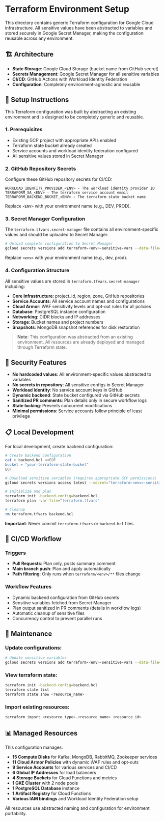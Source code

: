 # Terraform Environment Setup

This directory contains generic Terraform configuration for Google Cloud infrastructure. All sensitive values have been abstracted to variables and stored securely in Google Secret Manager, making the configuration reusable across any environment.

## 🏗️ Architecture

- **State Storage**: Google Cloud Storage (bucket name from GitHub secret)
- **Secrets Management**: Google Secret Manager for all sensitive variables
- **CI/CD**: GitHub Actions with Workload Identity Federation
- **Configuration**: Completely environment-agnostic and reusable

## 🚀 Setup Instructions

This Terraform configuration was built by abstracting an existing environment and is designed to be completely generic and reusable.

### 1. Prerequisites
- Existing GCP project with appropriate APIs enabled
- Terraform state bucket already created
- Service accounts and workload identity federation configured
- All sensitive values stored in Secret Manager

### 2. GitHub Repository Secrets

Configure these GitHub repository secrets for CI/CD:

```
WORKLOAD_IDENTITY_PROVIDER_<ENV> - The workload identity provider ID
TERRAFORM_SA_<ENV> - The terraform service account email  
TERRAFORM_BACKEND_BUCKET_<ENV> - The terraform state bucket name
```

Replace `<ENV>` with your environment name (e.g., DEV, PROD).

### 3. Secret Manager Configuration

The `terraform.tfvars.secret-manager` file contains all environment-specific values and should be uploaded to Secret Manager:

```bash
# Upload complete configuration to Secret Manager
gcloud secrets versions add terraform-<env>-sensitive-vars --data-file=terraform.tfvars.secret-manager
```

Replace `<env>` with your environment name (e.g., dev, prod).

### 4. Configuration Structure

All sensitive values are stored in `terraform.tfvars.secret-manager` including:

- **Core Infrastructure**: project_id, region, zone, GitHub repositories
- **Service Accounts**: All service account names and configurations  
- **Cloud Armor**: WAF sensitivity levels and opt-out rules for all policies
- **Database**: PostgreSQL instance configuration
- **Networking**: CIDR blocks and IP addresses
- **Storage**: Bucket names and project numbers
- **Snapshots**: MongoDB snapshot references for disk restoration

> **Note**: This configuration was abstracted from an existing environment. All resources are already deployed and managed through Terraform state.

## 🔐 Security Features

- **No hardcoded values**: All environment-specific values abstracted to variables
- **No secrets in repository**: All sensitive configs in Secret Manager
- **Workload Identity**: No service account keys in GitHub
- **Dynamic backend**: State bucket configured via GitHub secrets
- **Sanitized PR comments**: Plan details only in secure workflow logs
- **State locking**: Prevents concurrent modifications
- **Minimal permissions**: Service accounts follow principle of least privilege

## 📋 Local Development

For local development, create backend configuration:

```bash
# Create backend configuration
cat > backend.hcl <<EOF
bucket = "your-terraform-state-bucket"
EOF

# Download sensitive variables (requires appropriate GCP permissions)
gcloud secrets versions access latest --secret="terraform-<env>-sensitive-vars" > terraform.tfvars

# Initialize and plan
terraform init -backend-config=backend.hcl
terraform plan -var-file="terraform.tfvars"

# Cleanup
rm terraform.tfvars backend.hcl
```

**Important**: Never commit `terraform.tfvars` or `backend.hcl` files.

## 🔄 CI/CD Workflow

### Triggers
- **Pull Requests**: Plan only, posts summary comment
- **Main branch push**: Plan and apply automatically  
- **Path filtering**: Only runs when `terraform/<env>/**` files change

### Workflow Features
- Dynamic backend configuration from GitHub secrets
- Sensitive variables fetched from Secret Manager
- Plan output sanitized in PR comments (details in workflow logs)
- Automatic cleanup of sensitive files
- Concurrency control to prevent parallel runs

## 🧹 Maintenance

### Update configurations:
```bash
# Update sensitive variables
gcloud secrets versions add terraform-<env>-sensitive-vars --data-file=terraform.tfvars.secret-manager
```

### View terraform state:
```bash
terraform init -backend-config=backend.hcl
terraform state list
terraform state show <resource_name>
```

### Import existing resources:
```bash
terraform import <resource_type>.<resource_name> <resource_id>
```

## 📊 Managed Resources

This configuration manages:
- **15 Compute Disks** for Kafka, MongoDB, RabbitMQ, Zookeeper services
- **11 Cloud Armor Policies** with dynamic WAF rules and opt-outs
- **9 Service Accounts** for various services and CI/CD
- **6 Global IP Addresses** for load balancers
- **4 Storage Buckets** for Cloud Functions and metrics
- **1 GKE Cluster** with 2 node pools
- **1 PostgreSQL Database** instance
- **1 Artifact Registry** for Cloud Functions
- **Various IAM bindings** and Workload Identity Federation setup

All resources use abstracted naming and configuration for environment portability.
